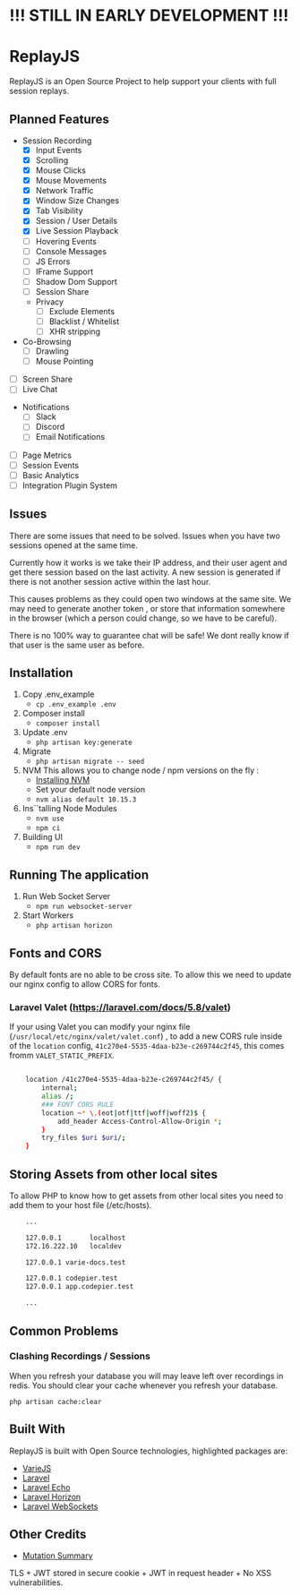 # !!! STILL IN EARLY DEVELOPMENT !!!

# ReplayJS

ReplayJS is an Open Source Project to help support your clients with full session replays.

## Planned Features

- Session Recording
  - [x] Input Events
  - [x] Scrolling
  - [x] Mouse Clicks
  - [x] Mouse Movements
  - [x] Network Traffic
  - [x] Window Size Changes
  - [x] Tab Visibility
  - [x] Session / User Details
  - [x] Live Session Playback
  - [ ] Hovering Events
  - [ ] Console Messages
  - [ ] JS Errors
  - [ ] IFrame Support
  - [ ] Shadow Dom Support
  - [ ] Session Share
  - Privacy
    - [ ] Exclude Elements
    - [ ] Blacklist / Whitelist
    - [ ] XHR stripping
- Co-Browsing
  - [ ] Drawling
  - [ ] Mouse Pointing
- [ ] Screen Share
- [ ] Live Chat
- Notifications
  - [ ] Slack
  - [ ] Discord
  - [ ] Email Notifications
- [ ] Page Metrics
- [ ] Session Events
- [ ] Basic Analytics
- [ ] Integration Plugin System

## Issues

There are some issues that need to be solved. Issues when you have two
sessions opened at the same time.

Currently how it works is we take their IP address, and their user agent and get
there session based on the last activity. A new session is generated if there is
not another session active within the last hour.

This causes problems as they could open two windows at the same site.
We may need to generate another token , or store that information somewhere in the
browser (which a person could change, so we have to be careful).

There is no 100% way to guarantee chat will be safe! We dont really know if that user
is the same user as before.

## Installation

1. Copy .env_example
   - `cp .env_example .env`
2. Composer install
   - `composer install`
3. Update .env
   - `php artisan key:generate`
4. Migrate
   - `php artisan migrate -- seed`
5. NVM
   This allows you to change node / npm versions on the fly :
   - [Installing NVM](https://github.com/creationix/nvm)
   - Set your default node version
   - `nvm alias default 10.15.3`
6. Ins``talling Node Modules
   - `nvm use`
   - `npm ci`
7. Building UI
   - `npm run dev`

## Running The application

1. Run Web Socket Server
   - `npm run websocket-server`
2. Start Workers
   - `php artisan horizon`

## Fonts and CORS

By default fonts are no able to be cross site. To allow this we need to update our nginx config to allow CORS for fonts.

### Laravel Valet (https://laravel.com/docs/5.8/valet)

If your using Valet you can modify your nginx file (`/usr/local/etc/nginx/valet/valet.conf`) , to add a new CORS rule
inside of the `location` config, `41c270e4-5535-4daa-b23e-c269744c2f45`, this comes fromm `VALET_STATIC_PREFIX`.

```bash

    location /41c270e4-5535-4daa-b23e-c269744c2f45/ {
        internal;
        alias /;
        ### FONT CORS RULE
        location ~* \.(eot|otf|ttf|woff|woff2)$ {
            add_header Access-Control-Allow-Origin *;
        }
        try_files $uri $uri/;
    }

```

## Storing Assets from other local sites

To allow PHP to know how to get assets from other local sites you need to add them to your host file (/etc/hosts).

```bash
    ...

    127.0.0.1       localhost
    172.16.222.10   localdev

    127.0.0.1 varie-docs.test

    127.0.0.1 codepier.test
    127.0.0.1 app.codepier.test

    ...
```

## Common Problems

### Clashing Recordings / Sessions

When you refresh your database you will may leave left over recordings in redis.
You should clear your cache whenever you refresh your database.

`php artisan cache:clear`

## Built With

ReplayJS is built with Open Source technologies, highlighted packages are:

- [VarieJS](https://varie.io)
- [Laravel](https://laravel.com/)
- [Laravel Echo](https://laravel.com/docs/5.8/broadcasting)
- [Laravel Horizon](https://laravel.com/docs/master/horizon)
- [Laravel WebSockets](https://github.com/beyondcode/laravel-websockets)

## Other Credits

- [Mutation Summary](https://github.com/rafaelw/mutation-summary)

<!--https://stackoverflow.com/questions/33261244/why-same-origin-policy-isnt-enough-to-prevent-csrf-attacks-->
<!--https://stackoverflow.com/questions/27067251/where-to-store-jwt-in-browser-how-to-protect-against-csrf/27084126#27084126-->

TLS + JWT stored in secure cookie + JWT in request header + No XSS vulnerabilities.

